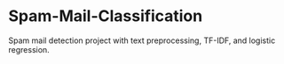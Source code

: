 # Spam-Mail-Classification
Spam mail detection project with text preprocessing, TF-IDF, and logistic regression.
